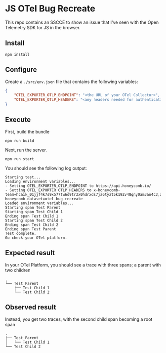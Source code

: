 # JS OTel Bug Recreate

This repo contains an SSCCE to show an issue that I've seen with the Open Telemetry SDK for JS in the browser.

## Install

```
npm install
```

## Configure

Create a `./src/env.json` file that contains the following variables:

```json
{
    "OTEL_EXPORTER_OTLP_ENDPOINT": "<the URL of your OTel Collector>",
    "OTEL_EXPORTER_OTLP_HEADERS": "<any headers needed for authentication>"
}
```

## Execute

First, build the bundle

```
npm run build
```

Next, run the server.

```
npm run start
```

You should see the following log output:

```
Starting test...
Loading environment variables...
- Setting OTEL_EXPORTER_OTLP_ENDPOINT to https://api.honeycomb.io/
- Setting OTEL_EXPORTER_OTLP_HEADERS to x-honeycomb-team=hcaik_01jjf4k7s9x577tw6d9tr3x0hdrxds7ja6tyzt5k192v48qny0am3an4c3,x-honeycomb-dataset=otel-bug-recreate
Loaded environment variables...
Starting span Test Parent
Starting span Test Child 1
Ending span Test Child 1
Starting span Test Child 2
Ending span Test Child 2
Ending span Test Parent
Test complete.
Go check your OTel platform.
```

## Expected result

In your OTel Platform, you should see a trace with three spans; a parent with two children

```ascii
.
└── Test Parent
    ├── Test Child 1
    └── Test Child 2
```

## Observed result

Instead, you get two traces, with the second child span becoming a root span

```ascii
.
├── Test Parent
│   └── Test Child 1
└── Test Child 2
```